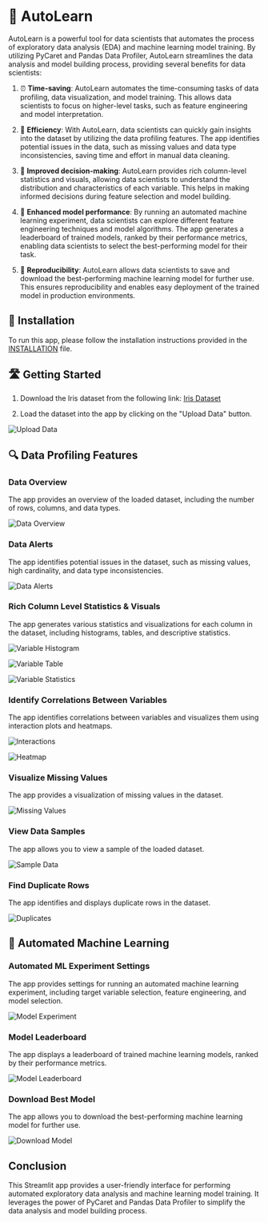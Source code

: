 # 🤖 AutoLearn


AutoLearn is a powerful tool for data scientists that automates the process of exploratory data analysis (EDA) and machine learning model training. By utilizing PyCaret and Pandas Data Profiler, AutoLearn streamlines the data analysis and model building process, providing several benefits for data scientists:

1. ⏰ **Time-saving**: AutoLearn automates the time-consuming tasks of data profiling, data visualization, and model training. This allows data scientists to focus on higher-level tasks, such as feature engineering and model interpretation.


2. 🚀 **Efficiency**: With AutoLearn, data scientists can quickly gain insights into the dataset by utilizing the data profiling features. The app identifies potential issues in the data, such as missing values and data type inconsistencies, saving time and effort in manual data cleaning.


3. 🤔 **Improved decision-making**: AutoLearn provides rich column-level statistics and visuals, allowing data scientists to understand the distribution and characteristics of each variable. This helps in making informed decisions during feature selection and model building.


4. 🚀 **Enhanced model performance**: By running an automated machine learning experiment, data scientists can explore different feature engineering techniques and model algorithms. The app generates a leaderboard of trained models, ranked by their performance metrics, enabling data scientists to select the best-performing model for their task.

5. 🔁 **Reproducibility**: AutoLearn allows data scientists to save and download the best-performing machine learning model for further use. This ensures reproducibility and enables easy deployment of the trained model in production environments.

## 🔌 Installation

To run this app, please follow the installation instructions provided in the [INSTALLATION](INSTALLATION.md) file.

## 🛣 Getting Started

1. Download the Iris dataset from the following link: [Iris Dataset](https://archive.ics.uci.edu/dataset/53/iris)

2. Load the dataset into the app by clicking on the "Upload Data" button.

![Upload Data](images/demo_upload_data.png)

## 🔍 Data Profiling Features

### Data Overview

The app provides an overview of the loaded dataset, including the number of rows, columns, and data types.

![Data Overview](images/demo_profile_overview.png)

### Data Alerts

The app identifies potential issues in the dataset, such as missing values, high cardinality, and data type inconsistencies.

![Data Alerts](images/demo_profile_alerts.png)

### Rich Column Level Statistics & Visuals

The app generates various statistics and visualizations for each column in the dataset, including histograms, tables, and descriptive statistics.

![Variable Histogram](images/demo_variable_hist.png)

![Variable Table](images/demo_variable_table.png)

![Variable Statistics](images/demo_variable_statistics.png)

### Identify Correlations Between Variables

The app identifies correlations between variables and visualizes them using interaction plots and heatmaps.

![Interactions](images/demo_interactions.png)

![Heatmap](images/demo_heatmap.png)

### Visualize Missing Values

The app provides a visualization of missing values in the dataset.

![Missing Values](images/demo_missing_values.png)

### View Data Samples

The app allows you to view a sample of the loaded dataset.

![Sample Data](images/demo_sample_data.png)

### Find Duplicate Rows

The app identifies and displays duplicate rows in the dataset.

![Duplicates](images/demo_duplicates.png)

## 🤖 Automated Machine Learning

### Automated ML Experiment Settings

The app provides settings for running an automated machine learning experiment, including target variable selection, feature engineering, and model selection.

![Model Experiment](images/demo_model_experiment.png)

### Model Leaderboard

The app displays a leaderboard of trained machine learning models, ranked by their performance metrics.

![Model Leaderboard](images/demo_model_leaderboard.png)

### Download Best Model

The app allows you to download the best-performing machine learning model for further use.

![Download Model](images/demo_download_model.png)

## Conclusion

This Streamlit app provides a user-friendly interface for performing automated exploratory data analysis and machine learning model training. It leverages the power of PyCaret and Pandas Data Profiler to simplify the data analysis and model building process.